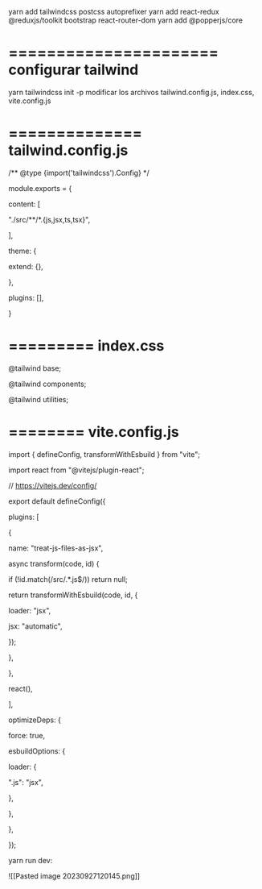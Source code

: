 yarn add tailwindcss postcss autoprefixer
yarn add react-redux @reduxjs/toolkit bootstrap react-router-dom
yarn add @popperjs/core

======================
configurar tailwind
======================

yarn tailwindcss init -p
modificar los archivos tailwind.config.js, index.css, vite.config.js

==============
tailwind.config.js
===
/** @type {import('tailwindcss').Config} */

module.exports = {

content: [

"./src/**/*.{js,jsx,ts,tsx}",

],

theme: {

extend: {},

},

plugins: [],

}

=========
index.css
========

@tailwind base;

@tailwind components;

@tailwind utilities;

========
vite.config.js
===

import { defineConfig, transformWithEsbuild } from "vite";

import react from "@vitejs/plugin-react";

  

// https://vitejs.dev/config/

export default defineConfig({

plugins: [

{

name: "treat-js-files-as-jsx",

async transform(code, id) {

if (!id.match(/src\/.*\.js$/)) return null;

  

return transformWithEsbuild(code, id, {

loader: "jsx",

jsx: "automatic",

});

},

},

react(),

],

optimizeDeps: {

force: true,

esbuildOptions: {

loader: {

".js": "jsx",

},

},

},

});

yarn run dev:

![[Pasted image 20230927120145.png]]


